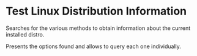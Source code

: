 # Test Linux Distribution Information

Searches for the various methods to obtain information about the current installed distro.

Presents the options found and allows to query each one individually.
